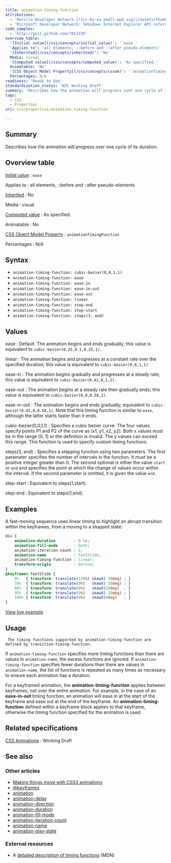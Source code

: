 ```yaml
---
title: animation-timing-function
attributions:
  - 'Mozilla Developer Network [![cc-by-sa-small-wpd.svg](/assets/thumb/8/8c/cc-by-sa-small-wpd.svg/120px-cc-by-sa-small-wpd.svg.png)](http://creativecommons.org/licenses/by-sa/3.0/us/).'
  - 'Microsoft Developer Network: [Windows Internet Explorer API reference Article](http://msdn.microsoft.com/en-us/library/ie/hh828809%28v=vs.85%29.aspx)'
code_samples:
  - 'http://gist.github.com/7011239'
overview_table:
  '[Initial value](/css/concepts/initial_value)': '`ease`'
  'Applies to': 'all elements, ::before and ::after pseudo-elements'
  '[Inherited](/css/concepts/inherited)': 'No'
  Media: visual
  '[Computed value](/css/concepts/computed_value)': 'As specified.'
  Animatable: 'No'
  '[CSS Object Model Property](/css/concepts/cssom)': '`animationTimingFunction`'
  Percentages: N/A
readiness: 'Ready to Use'
standardization_status: 'W3C Working Draft'
summary: 'Describes how the animation will progress over one cycle of its duration.'
tags:
  - CSS
  - Properties
uri: css/properties/animation-timing-function

---
```

## <span>Summary</span>

Describes how the animation will progress over one cycle of its duration.

## <span>Overview table</span>

[Initial value](/css/concepts/initial_value)
:   `ease`

Applies to
:   all elements, ::before and ::after pseudo-elements

[Inherited](/css/concepts/inherited)
:   No

Media
:   visual

[Computed value](/css/concepts/computed_value)
:   As specified.

Animatable
:   No

[CSS Object Model Property](/css/concepts/cssom)
:   `animationTimingFunction`

Percentages
:   N/A

## <span>Syntax</span>

-   `animation-timing-function: cubic-bezier(0,0,1,1)`
-   `animation-timing-function: ease`
-   `animation-timing-function: ease-in`
-   `animation-timing-function: ease-in-out`
-   `animation-timing-function: ease-out`
-   `animation-timing-function: linear`
-   `animation-timing-function: step-end`
-   `animation-timing-function: step-start`
-   `animation-timing-function: steps(3, end)`

## <span>Values</span>

ease
:   Default. The animation begins and ends gradually; this value is equivalent to `cubic-bezier(0.25,0.1,0.25,1)`.

linear
:   The animation begins and progresses at a constant rate over the specified duration; this value is equivalent to `cubic-bezier(0,0,1,1)`

ease-in
:   The animation begins gradually and progresses at a steady rate; this value is equivalent to `cubic-bezier(0.42,0,1,1)`.

ease-out
:   The animation begins at a steady rate then gradually ends; this value is equivalent to `cubic-bezier(0,0,0.58,1)`.

ease-in-out
:   The animation begins and ends gradually; equivalent to `cubic-bezier(0.42,0,0.58,1)`. Note that this timing function is similar to `ease`, although the latter starts faster than it ends.

cubic-bezier(0,0,1,1)
:   Specifies a cubic bezier curve. The four values specify points P1 and P2 of the curve as (x1, y1, x2, y2). Both x values must be in the range [0, 1] or the definition is invalid. The y values can exceed this range. This function is used to specify custom timing functions.

steps(3, end)
:   Specifies a stepping function using two parameters. The first parameter specifies the number of intervals in the function. It must be a positive integer greater than 0. The second optional is either the value `start` or `end` and specifies the point at which the change of values occur within the interval. If the second parameter is omitted, it is given the value `end`.

step-start
:   Equivalent to steps(1,start).

step-end
:   Equivalent to steps(1,end).

## <span>Examples</span>

A fast-moving sequence uses linear timing to highlight an abrupt transition within the keyframes, from a moving to a stopped state:

``` css
div {
    animation-duration        : 0.5s;
    animation-fill-mode       : both;
    animation-iteration-count : 1;
    animation-name            : fastSlide;
    animation-timing-function : linear;
    transform-origin          : bottom;
}
@keyframes fastSlide {
    0%   { transform: translate(120%) skewX(-30deg) ; }
    70%  { transform: translate(0%)   skewX(-30deg) ; }
    80%  { transform: translate(0%)   skewX(20deg)  ; }
    95%  { transform: translate(0%)   skewX(-10deg) ; }
    100% { transform: translate(0%)   skewX(0deg)   ; }
}
```

[View live example](http://code.webplatform.org/gist/7011239)

## <span>Usage</span>

     The timing functions supported by animation-timing-function are defined by transition-timing-function.

If `animation-timing-function` specifies more timing functions than there are values in `animation-name`, the excess functions are ignored. If `animation-timing-function` specifies fewer durations than there are values in `animation-name`, the list of functions is repeated as many times as necessary to ensure each animation has a duration.

For a keyframed animation, the **animation-timing-function** applies between keyframes, not over the entire animation. For example, in the case of an **ease-in-out** timing function, an animation will ease in at the start of the keyframe and ease out at the end of the keyframe. An **animation-timing-function** defined within a keyframe block applies to that keyframe, otherwise the timing function specified for the animation is used.

## <span>Related specifications</span>

[CSS Animations](http://www.w3.org/TR/css3-animations/)
:   Working Draft

## <span>See also</span>

### <span>Other articles</span>

-   [Making things move with CSS3 animations](/tutorials/css_animations)
-   [@keyframes](/css/atrules/@keyframes)
-   [animation](/css/properties/animation)
-   [animation-delay](/css/properties/animation-delay)
-   [animation-direction](/css/properties/animation-direction)
-   [animation-duration](/css/properties/animation-duration)
-   [animation-fill-mode](/css/properties/animation-fill-mode)
-   [animation-iteration-count](/css/properties/animation-iteration-count)
-   [animation-name](/css/properties/animation-name)
-   [animation-play-state](/css/properties/animation-play-state)

### <span>External resources</span>

-   A [detailed description of timing functions](https://developer.mozilla.org/en-US/docs/Web/CSS/timing-function) (MDN)
